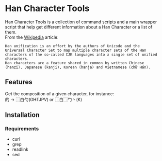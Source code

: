 # Han Character Tools

Han Character Tools is a collection of command scripts and a main wrapper script that help get different information about a Han Character or a list of them.  
From the [Wikipedia](https://en.wikipedia.org/wiki/Han_characters) article:  
```
Han unification is an effort by the authors of Unicode and the Universal Character Set to map multiple character sets of the Han characters of the so-called CJK languages into a single set of unified characters.
Han characters are a feature shared in common by written Chinese (hanzi), Japanese (kanji), Korean (hanja) and Vietnamese (chữ Hán).
```

## Features

Get the composition of a given character, for instance:  
的 -> ⿰白勺(GHTJPV) or ⿰白⿹勹丶(K)  

## Installation

### Requirements

 - curl
 - grep
 - readlink
 - sed
